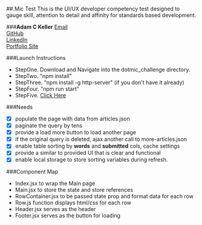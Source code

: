 ##.Mic Test
This is the UI/UX developer competency test designed to gauge skill,
attention to detail and affinity for standards based development.

###**Adam C Keller**
<a href="mailto:adamcharleskeller@gmail.com">Email</a><br />
<a href="https://github.com/EbokianKnight">GitHub</a><br />
<a href="https://www.linkedin.com/in/adam-keller-6359a3b9">LinkedIn</a><br />
<a href="http://ebokianknight.github.io/">Portfolio Site</a><br />

###Launch Instructions
* StepOne. Download and Navigate into the dotmic_challenge directory.
* StepTwo. "npm install"
* StepThree. "npm install -g http-server" (if you don't have it already)
* StepFour. "npm run start"
* StepFive. <a href="http://localhost:8080/src/index.html">Click Here</a>

###Needs
- [x] populate the page with data from articles.json
- [x] paginate the query by tens
- [x] provide a load more button to load another page
- [x] if the original query is deleted, ajax another call to more-articles.json
- [x] enable table sorting by **words** and **submitted** cols, cache settings
- [x] provide a similar to provided UI that is clear and functional
- [x] enable local storage to store sorting variables during refresh.

###Component Map
* Index.jsx to wrap the Main page
* Main.jsx to store the state and store references
* RowContainer.jsx to be passed state prop and format data for each row
* Row.js function displays html/css for each row
* Header.jsx serves as the header
* Footer.jsx serves as the button for loading
